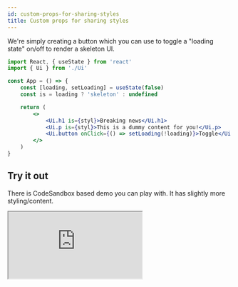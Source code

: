```yaml
---
id: custom-props-for-sharing-styles
title: Custom props for sharing styles
---
```


We're simply creating a button which you can use to toggle a "loading state"
on/off to render a skeleton UI.

```jsx
import React, { useState } from 'react'
import { Ui } from './Ui'

const App = () => {
    const [loading, setLoading] = useState(false)
    const is = loading ? 'skeleton' : undefined

    return (
        <>
            <Ui.h1 is={styl}>Breaking news</Ui.h1>
            <Ui.p is={styl}>This is a dummy content for you!</Ui.p>
            <Ui.button onClick={() => setLoading(!loading)}>Toggle</Ui.button>
        </>
    )
}
```

## Try it out

There is CodeSandbox based demo you can play with. It has slightly more styling/content.

<iframe loading="lazy" src="https://codesandbox.io/embed/ccss-guide-custom-is-prop-0s42d?fontsize=14&hidenavigation=1&theme=dark"
style={{width:'100%', height:'500px', border:0, borderRadius: '6px', overflow:'hidden'}}
title="CCSS Guide - Custom is prop"
allow="accelerometer; ambient-light-sensor; camera; encrypted-media; geolocation; gyroscope; hid; microphone; midi; payment; usb; vr; xr-spatial-tracking"
sandbox="allow-forms allow-modals allow-popups allow-presentation allow-same-origin allow-scripts"
/>
